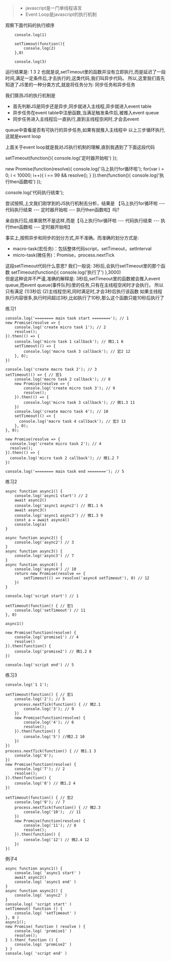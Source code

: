 



> * javascript是一门单线程语言
> * Event Loop是javascript的执行机制




观察下面代码的执行顺序
```
    console.log(1)
    
    setTimeout(function(){
        console.log(2)
    },0)

    console.log(3)
```
    
运行结果是: 1 3 2
也就是说,setTimeout里的函数并没有立即执行,而是延迟了一段时间,满足一定条件后,才去执行的,这类代码,我们叫异步代码。
所以,这里我们首先知道了JS里的一种分类方式,就是将任务分为: 同步任务和异步任务

我们猜测JS的执行机制是

* 首先判断JS是同步还是异步,同步就进入主线程,异步就进入event table
* 异步任务在event table中注册函数,当满足触发条件后,被推入event queue
* 同步任务进入主线程后一直执行,直到主线程空闲时,才会去event 

queue中查看是否有可执行的异步任务,如果有就推入主线程中
以上三步循环执行,这就是event loop

上面关于event loop就是我对JS执行机制的理解,直到我遇到了下面这段代码

 setTimeout(function(){
     console.log('定时器开始啦')
 });
 
 new Promise(function(resolve){
     console.log('马上执行for循环啦');
     for(var i = 0; i < 10000; i++){
         i == 99 && resolve();
     }
 }).then(function(){
     console.log('执行then函数啦')
 });
 
 console.log('代码执行结束');
    
尝试按照,上文我们刚学到的JS执行机制去分析，结果是 【马上执行for循环啦 --- 代码执行结束 --- 定时器开始啦 --- 执行then函数啦】吗?

亲自执行后,结果居然不是这样,而是【马上执行for循环啦 --- 代码执行结束 --- 执行then函数啦 --- 定时器开始啦】

事实上,按照异步和同步的划分方式,并不准确。而准确的划分方式是:

* macro-task(宏任务)：包括整体代码script，setTimeout，setInterval
* micro-task(微任务)：Promise，process.nextTick



这段setTimeout代码什么意思? 我们一般说: 3秒后,会执行setTimeout里的那个函数
 setTimeout(function(){
    console.log('执行了')
 },3000)    
但是这种说并不严谨,准确的解释是: 3秒后,setTimeout里的函数被会推入event queue,而event queue(事件队列)里的任务,只有在主线程空闲时才会执行。
所以只有满足 (1)3秒后 (2)主线程空闲,同时满足时,才会3秒后执行该函数
如果主线程执行内容很多,执行时间超过3秒,比如执行了10秒,那么这个函数只能10秒后执行了


练习1

```
console.log('======== main task start ========'); // 1
new Promise(resolve => {
    console.log('create micro task 1'); // 2
    resolve();
}).then(() => {
    console.log('micro task 1 callback'); // 微1.1 6
    setTimeout(() => {
        console.log('macro task 3 callback'); // 宏2 12
    }, 0);
})

console.log('create macro task 2'); // 3
setTimeout(() => { // 宏1
    console.log('macro task 2 callback'); // 8
    new Promise(resolve => {
        console.log('create micro task 3'); // 9
        resolve();
    }).then(() => {
        console.log('micro task 3 callback'); // 微1.3 11
    })
    console.log('create macro task 4'); // 10
    setTimeout(() => {
      console.log('macro task 4 callback'); // 宏3 13
    }, 0);
}, 0);

new Promise(resolve => {
  console.log('create micro task 2'); // 4
  resolve();
}).then(() => {
  console.log('micro task 2 callback'); // 微1.2 7
})

console.log('======== main task end ========'); // 5
```

练习2

```
async function async1() {
    console.log('async1 start') // 2
    await async2()
    console.log('async1 async2') // 微1.1 6
    await async3()
    console.log('async1 async3') // 微1.3 9
    const a = await async4()
    console.log(a)
}

async function async2() {
    console.log('async2') // 3 
}
async function async3() {
    console.log('async3') // 7 
}
async function async4() {
    console.log('async4') // 10 
    return new Promise(resolve => {
        setTimeout(() => resolve('async4 setTimeout'), 0) // 12 
    })
}

console.log('script start') // 1 

setTimeout(function() { // 宏1
    console.log('setTimeout') // 11
}, 0)

async1()

new Promise(function(resolve) {
    console.log('promise1') // 4 
    resolve()
}).then(function() {
    console.log('promise2') // 微1.2 8 
})

console.log('script end') // 5
```

练习3
```
console.log('1 1');

setTimeout(function() { // 宏1
    console.log('2'); // 5 
    process.nextTick(function() { // 微2.1
        console.log('3'); // 9 
    })
    new Promise(function(resolve) {
        console.log('4'); // 6 
        resolve();
    }).then(function() {
        console.log('5') //微2.2 10
    })
})
process.nextTick(function() { // 微1.1 3
    console.log('6');
})
new Promise(function(resolve) {
    console.log('7'); // 2
    resolve();
}).then(function() {
    console.log('8') // 微1.2 4
})

setTimeout(function() { // 宏2
    console.log('9'); // 7
    process.nextTick(function() { // 微2.3
        console.log('10');  // 11
    })
    new Promise(function(resolve) {
        console.log('11'); // 8
        resolve();
    }).then(function() {
        console.log('12') // 微2.4 12
    })
})
```
例子4
```
async function async1() {
    console.log( 'async1 start' )
    await async2()
    console.log( 'async1 end' )
}
async function async2() {
    console.log( 'async2' )
}
console.log( 'script start' )
setTimeout( function () {
    console.log( 'setTimeout' )
}, 0 )
async1();
new Promise( function ( resolve ) {
    console.log( 'promise1' )
    resolve();
} ).then( function () {
    console.log( 'promise2' )
} )
console.log( 'script end' )
```


